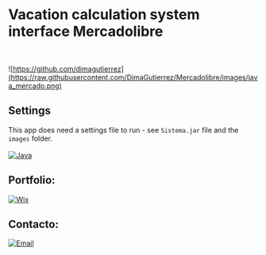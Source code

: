 # Vacation calculation system interface Mercadolibre
</br>

![https://github.com/dimagutierrez](https://raw.githubusercontent.com/DimaGutierrez/Mercadolibre/images/java_mercado.png)
</br>
## Settings
This app does need a settings file to run - see `Sistema.jar` file and the `images` folder.
</br></br>
[![Java](https://img.shields.io/badge/Java-007396?style=for-the-badge&logo=github&logoColor=white&labelColor=101010)]()

## Portfolio:
[![Wix](https://img.shields.io/badge/wix🔥🔥🔥-DIMA>>JOBBOX-FA7343?style=for-the-badge&logo=Wix&logoColor=white&labelColor=101010)](https://diegosurf.wixsite.com/diegorgutierrez)

## Contacto:
[![Email](https://img.shields.io/badge/diegorgutierrez@live.com.ar-email_personal-FA7343?style=for-the-badge&logo=github&logoColor=white&labelColor=101010)](mailto:diegorgutierrez@live.com.ar)
</br>
